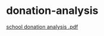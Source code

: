 # donation-analysis
[school donation analysis .pdf](https://github.com/Amit-45/donation-analysis/files/11885775/school.donation.analysis.pdf)
